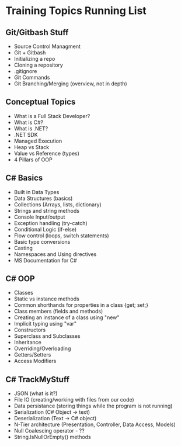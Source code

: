 # Training Topics Running List

## Git/Gitbash Stuff

- Source Control Managment
- Git + Gitbash
- Initializing a repo
- Cloning a repository
- .gitignore
- Git Commands
- Git Branching/Merging (overview, not in depth)

## Conceptual Topics

- What is a Full Stack Developer?
- What is C#?
- What is .NET?
- .NET SDK
- Managed Execution
- Heap vs Stack
- Value vs Reference (types)
- 4 Pillars of OOP

## C# Basics

- Built in Data Types
- Data Structures (basics)
- Collections (Arrays, lists, dictionary)
- Strings and string methods
- Console Input/output
- Exception handling (try-catch)
- Conditional Logic (if-else)
- Flow control (loops, switch statements)
- Basic type conversions
- Casting
- Namespaces and Using directives
- MS Documentation for C#

## C# OOP

- Classes
- Static vs instance methods
- Common shorthands for properties in a class {get; set;}
- Class members (fields and methods)
- Creating an instance of a class using "new"
- Implicit typing using "var"
- Constructors
- Superclass and Subclasses
- Inheritance
- Overriding/Overloading
- Getters/Setters
- Access Modifiers

## C# TrackMyStuff

- JSON (what is it?)
- File IO (creating/working with files from our code)
- Data persistance (storing things while the program is not running)
- Serialization (C# Object -> text)
- Deserialization (Text -> C# object)
- N-Tier architecture (Presentation, Controller, Data Access, Models)
- Null Coalescing operator - ??
- String.IsNullOrEmpty() methods
